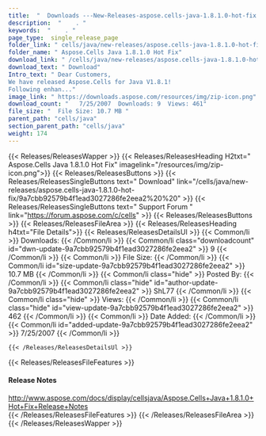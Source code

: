 ```yaml
---
title:  "  Downloads ---New-Releases-aspose.cells-java-1.8.1.0-hot-fix . " 
description:  "    . " 
keywords:  "    . " 
page_type:  single_release_page
folder_link: " cells/java/new-releases/aspose.cells-java-1.8.1.0-hot-fix/"
folder_name: " Aspose.Cells Java 1.8.1.0 Hot Fix"
download_link: " /cells/java/new-releases/aspose.cells-java-1.8.1.0-hot-fix/9a7cbb92579b4f1ead3027286fe2eea2"
download_text: " Download"
Intro_text: " Dear Customers,
We have released Aspose.Cells for Java V1.8.1!
Following enhan..."
image_link: " https://downloads.aspose.com/resources/img/zip-icon.png"
download_count: "   7/25/2007  Downloads: 9  Views: 461"
file_size: "  File Size: 10.7 MB "
parent_path: "cells/java"
section_parent_path: "cells/java"
weight: 174 
---
```


{{< Releases/ReleasesWapper >}}
  {{< Releases/ReleasesHeading H2txt=" Aspose.Cells Java 1.8.1.0 Hot Fix" imagelink="/resources/img/zip-icon.png">}}
  {{< Releases/ReleasesButtons >}}
    {{< Releases/ReleasesSingleButtons text=" Download" link="/cells/java/new-releases/aspose.cells-java-1.8.1.0-hot-fix/9a7cbb92579b4f1ead3027286fe2eea2%20%20" >}}
    {{< Releases/ReleasesSingleButtons text=" Support Forum " link="https://forum.aspose.com/c/cells" >}}
  {{< Releases/ReleasesButtons >}}
  {{< Releases/ReleasesFileArea >}}
    {{< Releases/ReleasesHeading h4txt="File Details">}}
    {{< Releases/ReleasesDetailsUl >}}
            {{< Common/li  >}} Downloads: {{< /Common/li >}} 
      {{< Common/li class="downloadcount" id="dwn-update-9a7cbb92579b4f1ead3027286fe2eea2" >}} 9 {{< /Common/li >}} 
      {{< Common/li  >}} File Size: {{< /Common/li >}} 
      {{< Common/li id="size-update-9a7cbb92579b4f1ead3027286fe2eea2" >}} 10.7 MB {{< /Common/li >}} 
      {{< Common/li  class="hide" >}} Posted By: {{< /Common/li >}} 
      {{< Common/li class="hide" id="author-update-9a7cbb92579b4f1ead3027286fe2eea2" >}} ShL77 {{< /Common/li >}} 
      {{< Common/li class="hide"  >}} Views: {{< /Common/li >}} 
      {{< Common/li class="hide" id="view-update-9a7cbb92579b4f1ead3027286fe2eea2" >}} 462 {{< /Common/li >}} 
      {{< Common/li  >}} Date Added: {{< /Common/li >}} 
      {{< Common/li id="added-update-9a7cbb92579b4f1ead3027286fe2eea2" >}} 7/25/2007 {{< /Common/li >}} 

    {{< /Releases/ReleasesDetailsUl >}}

  {{< Releases/ReleasesFileFeatures >}}
      <h4>Release Notes</h4><div><a href="http://www.aspose.com/docs/display/cellsjava/Aspose.Cells+Java+1.8.1.0+Hot+Fix+Release+Notes">http://www.aspose.com/docs/display/cellsjava/Aspose.Cells+Java+1.8.1.0+Hot+Fix+Release+Notes</a></div>
  {{< /Releases/ReleasesFileFeatures >}}
 {{< /Releases/ReleasesFileArea >}}
{{< /Releases/ReleasesWapper >}}


